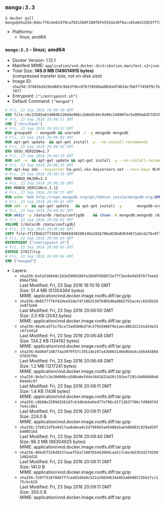 ## `mongo:3.3`

```console
$ docker pull mongo@sha256:8dec7f6cbe61979cafb515b0f280f8fe555da10f9acc85a0e33953fff27838c4
```

-	Platforms:
	-	linux; amd64

### `mongo:3.3` - linux; amd64

-	Docker Version: 1.12.1
-	Manifest MIME: `application/vnd.docker.distribution.manifest.v2+json`
-	Total Size: **149.0 MB (149014915 bytes)**  
	(compressed transfer size, not on-disk size)
-	Image ID: `sha256:5f8b5b2629ed883c9de3f9ec07b739560ad8b9a9f4b54c7b6ff7450f9c7b7877`
-	Entrypoint: `["\/entrypoint.sh"]`
-	Default Command: `["mongod"]`

```dockerfile
# Fri, 23 Sep 2016 18:08:50 GMT
ADD file:c6c23585ab140b0b320d4e99bc1b0eb544c9e96c24d90fec5e069a6d57d335ca in / 
# Fri, 23 Sep 2016 18:08:51 GMT
CMD ["/bin/bash"]
# Fri, 23 Sep 2016 20:05:57 GMT
RUN groupadd -r mongodb && useradd -r -g mongodb mongodb
# Fri, 23 Sep 2016 20:06:02 GMT
RUN apt-get update 	&& apt-get install -y --no-install-recommends 		numactl 	&& rm -rf /var/lib/apt/lists/*
# Fri, 23 Sep 2016 20:06:02 GMT
ENV GOSU_VERSION=1.7
# Fri, 23 Sep 2016 20:06:19 GMT
RUN set -x 	&& apt-get update && apt-get install -y --no-install-recommends ca-certificates wget && rm -rf /var/lib/apt/lists/* 	&& wget -O /usr/local/bin/gosu "https://github.com/tianon/gosu/releases/download/$GOSU_VERSION/gosu-$(dpkg --print-architecture)" 	&& wget -O /usr/local/bin/gosu.asc "https://github.com/tianon/gosu/releases/download/$GOSU_VERSION/gosu-$(dpkg --print-architecture).asc" 	&& export GNUPGHOME="$(mktemp -d)" 	&& gpg --keyserver ha.pool.sks-keyservers.net --recv-keys B42F6819007F00F88E364FD4036A9C25BF357DD4 	&& gpg --batch --verify /usr/local/bin/gosu.asc /usr/local/bin/gosu 	&& rm -r "$GNUPGHOME" /usr/local/bin/gosu.asc 	&& chmod +x /usr/local/bin/gosu 	&& gosu nobody true 	&& apt-get purge -y --auto-remove ca-certificates wget
# Fri, 23 Sep 2016 20:08:35 GMT
RUN apt-key adv --keyserver ha.pool.sks-keyservers.net --recv-keys 0C49F3730359A14518585931BC711F9BA15703C6
# Fri, 23 Sep 2016 20:08:35 GMT
ENV MONGO_MAJOR=3.3
# Fri, 23 Sep 2016 20:08:36 GMT
ENV MONGO_VERSION=3.3.12
# Fri, 23 Sep 2016 20:08:37 GMT
RUN echo "deb http://repo.mongodb.org/apt/debian jessie/mongodb-org/$MONGO_MAJOR main" > /etc/apt/sources.list.d/mongodb-org.list
# Fri, 23 Sep 2016 20:09:01 GMT
RUN set -x 	&& apt-get update 	&& apt-get install -y 		mongodb-org-unstable=$MONGO_VERSION 		mongodb-org-unstable-server=$MONGO_VERSION 		mongodb-org-unstable-shell=$MONGO_VERSION 		mongodb-org-unstable-mongos=$MONGO_VERSION 		mongodb-org-unstable-tools=$MONGO_VERSION 	&& rm -rf /var/lib/apt/lists/* 	&& rm -rf /var/lib/mongodb 	&& mv /etc/mongod.conf /etc/mongod.conf.orig
# Fri, 23 Sep 2016 20:09:02 GMT
RUN mkdir -p /data/db /data/configdb 	&& chown -R mongodb:mongodb /data/db /data/configdb
# Fri, 23 Sep 2016 20:09:02 GMT
VOLUME [/data/db /data/configdb]
# Fri, 23 Sep 2016 20:09:03 GMT
COPY file:7f1f8bb27f73563768bb938208148a281b70ba028a8d544671abcb276c8f741c in /entrypoint.sh 
# Fri, 23 Sep 2016 20:09:03 GMT
ENTRYPOINT ["/entrypoint.sh"]
# Fri, 23 Sep 2016 20:09:03 GMT
EXPOSE 27017/tcp
# Fri, 23 Sep 2016 20:09:04 GMT
CMD ["mongod"]
```

-	Layers:
	-	`sha256:6a5a5368e0c2d3e5909184fa28ddfd56072e7ff3ee9a945876f7eee5896ef5bb`  
		Last Modified: Fri, 23 Sep 2016 18:10:19 GMT  
		Size: 51.4 MB (51354364 bytes)  
		MIME: application/vnd.docker.image.rootfs.diff.tar.gzip
	-	`sha256:068577f76f42dee918ef4710b25307b905d6a9862755ac4ccb5d5b262e8f3eb6`  
		Last Modified: Fri, 23 Sep 2016 20:06:50 GMT  
		Size: 2.0 KB (2042 bytes)  
		MIME: application/vnd.docker.image.rootfs.diff.tar.gzip
	-	`sha256:40a9ca5f1cfbce73ad508bd74c3792d486f9e1aecd8b322141d24a31c6f1441d`  
		Last Modified: Fri, 23 Sep 2016 20:06:48 GMT  
		Size: 134.2 KB (134192 bytes)  
		MIME: application/vnd.docker.image.rootfs.diff.tar.gzip
	-	`sha256:8dd64f14877aa3979f5fc39114e197a43b003146e0b9a4ca5644588dd7835f0e`  
		Last Modified: Fri, 23 Sep 2016 20:06:48 GMT  
		Size: 1.2 MB (1217241 bytes)  
		MIME: application/vnd.docker.image.rootfs.diff.tar.gzip
	-	`sha256:9e5e7c2e38d000ca500a0efdde3441823a28c192ee7192cb486409a0044ebc9f`  
		Last Modified: Fri, 23 Sep 2016 20:09:11 GMT  
		Size: 1.4 KB (1436 bytes)  
		MIME: application/vnd.docker.image.rootfs.diff.tar.gzip
	-	`sha256:c0bb8e2599d3261d7cb3dbdebe6ed77e796cd1f13837f86c7d98d7437e4cc8b1`  
		Last Modified: Fri, 23 Sep 2016 20:09:11 GMT  
		Size: 224.0 B  
		MIME: application/vnd.docker.image.rootfs.diff.tar.gzip
	-	`sha256:27b011d7ba9d17aa8abea4c5d7969d3a45488a5ae5d0d83c929ad297b40051bd`  
		Last Modified: Fri, 23 Sep 2016 20:09:40 GMT  
		Size: 96.3 MB (96304925 bytes)  
		MIME: application/vnd.docker.image.rootfs.diff.tar.gzip
	-	`sha256:46bd5f526d9337aaef55a7100fb5443694caa517c6e36d3b3d2f429d1d02dd18`  
		Last Modified: Fri, 23 Sep 2016 20:09:11 GMT  
		Size: 141.0 B  
		MIME: application/vnd.docker.image.rootfs.diff.tar.gzip
	-	`sha256:f207f516f846ff7ced42d4e0c522a39694634e8b3a6698575bb2fcc175cbc628`  
		Last Modified: Fri, 23 Sep 2016 20:09:11 GMT  
		Size: 350.0 B  
		MIME: application/vnd.docker.image.rootfs.diff.tar.gzip
